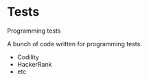 # Tests
Programming tests

A bunch of code written for programming tests.
- Codility
- HackerRank
- etc
